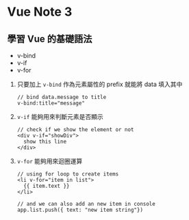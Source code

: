 # Vue Note 3

## 學習 Vue 的基礎語法
- v-bind
- v-if
- v-for

1. 只要加上 `v-bind` 作為元素屬性的 prefix 就能將 data 填入其中
    ```
    // bind data.message to title
    v-bind:title="message"
    ```

2. `v-if` 能夠用來判斷元素是否顯示
    ```
    // check if we show the element or not
    <div v-if="showDiv">
      show this line
    </div>
    ```

3. `v-for` 能夠用來迴圈運算
    ```
    // using for loop to create items
    <li v-for="item in list">
      {{ item.text }}
    </li>

    // and we can also add an new item in console
    app.list.push({ text: "new item string"})
    ```
